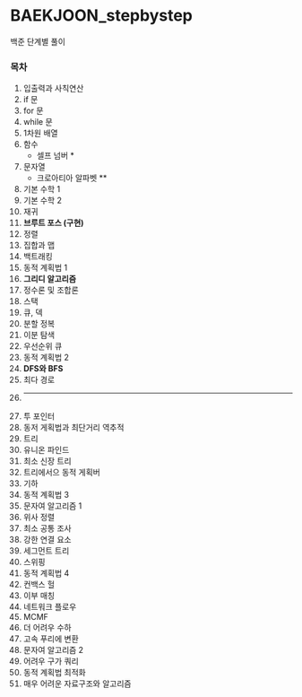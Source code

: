 # BAEKJOON_stepbystep
백준 단계별 풀이

### 목차
1. 입출력과 사칙연산
2. if 문
3. for 문
4. while 문
5. 1차원 배열
6. 함수
    - 셀프 넘버 *
8. 문자열
    - 크로아티아 알파벳 **
10. 기본 수학 1
11. 기본 수학 2
12. 재귀
13. **브루트 포스 (구현)**
14. 정렬
15. 집합과 맵
16. 백트래킹
17. 동적 계획법 1
18. **그리디 알고리즘**
19. 정수론 및 조합론
20. 스택
21. 큐, 덱
22. 분할 정복
23. 이분 탐색
24. 우선순위 큐
25. 동적 계획법 2
26. **DFS와 BFS**
27. 최다 경로
28. ---------------
29. 투 포인터
30. 동저 게획법과 최단거리 역추적
31. 트리
32. 유니온 파인드
33. 최소 신장 트리
34. 트리에서으 동적 게획버
35. 기하
36. 동적 계획법 3
37. 문자여 알고리즘 1
38. 위사 정렬
39. 최소 공통 조사
40. 강한 연결 요소
41. 세그먼트 트리
42. 스위핑
43. 동적 계획법 4
44. 컨백스 헐
45. 이부 매칭
46. 네트워크 플로우
47. MCMF
48. 더 어려우 수하
49. 고속 푸리에 변환
50. 문자여 알고리즘 2
51. 어려우 구가 쿼리
52. 동적 계획법 최적화
53. 매우 어려운 자료구조와 알고리즘
